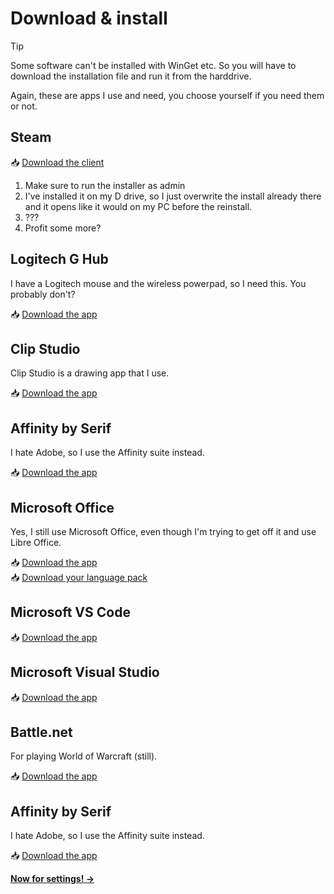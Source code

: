 # Download & install

> [!TIP] 
> Some software can't be installed with WinGet etc. So you will have to download the installation file and run it from the harddrive.

Again, these are apps I use and need, you choose yourself if you need them or not.

## Steam

📥 [Download the client](https://steamcdn-a.akamaihd.net/client/installer/SteamSetup.exe)

1. Make sure to run the installer as admin
2. I've installed it on my D drive, so I just overwrite the install already there and it opens like it would on my PC before the reinstall.
3. ???
4. Profit some more?

## Logitech G Hub

I have a Logitech mouse and the wireless powerpad, so I need this. You probably don't?

📥 [Download the app](https://download01.logi.com/web/ftp/pub/techsupport/gaming/lghub_installer.exe)

## Clip Studio

Clip Studio is a drawing app that I use.

📥 [Download the app](https://www.clipstudio.net/gd?id=csp-install-win)

## Affinity by Serif

I hate Adobe, so I use the Affinity suite instead.

📥 [Download the app](https://store.serif.com/en-us/account/downloads/)

## Microsoft Office

Yes, I still use Microsoft Office, even though I'm trying to get off it and use Libre Office.

📥 [Download the app](https://account.microsoft.com/services/microsoft365/details?openInstall=true)  
📥 [Download your language pack](https://support.microsoft.com/en-us/office/language-accessory-pack-for-microsoft-365-82ee1236-0f9a-45ee-9c72-05b026ee809f)


## Microsoft VS Code

📥 [Download the app](https://code.visualstudio.com/download)

## Microsoft Visual Studio

📥 [Download the app](https://visualstudio.microsoft.com/thank-you-downloading-visual-studio/?sku=Community&channel=Release&version=VS2022&source=VSLandingPage&cid=2030&passive=false)

## Battle.net

For playing World of Warcraft (still).

📥 [Download the app](https://www.blizzard.com/download/confirmation?product=bnetdesk&platform=windows)

## Affinity by Serif

I hate Adobe, so I use the Affinity suite instead.

📥 [Download the app](https://store.serif.com/en-us/account/downloads/)

**[Now for settings! →](settings.md)**